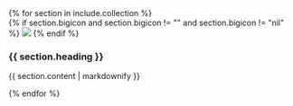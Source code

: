 <main class="bg-cover mt-24 transform-none md:skew-y-6" style="background-image: url({{ "/assets/images/background.png" | relative_url }})">
	<div class="max-w-4xl mx-auto bg-transparent transform-none md:-skew-y-6">
		{% for section in include.collection %}
			<section class=" py-6 last:mb-4 bg-stone-300 odd:bg-stone-900 odd:text-stone-50 transform-none md:skew-y-6">
				<div class="p-16  transform-none md:-skew-y-6">
					{% if section.bigicon and section.bigicon != "" and section.bigicon != "nil" %}
						<img src="{{ section.bigicon }}"
							class="w-36 aspect-square {% cycle "float-left mr-4", "float-right ml-4" %}"
							/>
					{% endif %}
					<h3 class="text-xl text-center">{{ section.heading }}</h3>
					<p>{{ section.content | markdownify }}</p>
				</div>
			</section>
		{% endfor %} 
	</div>
</main>